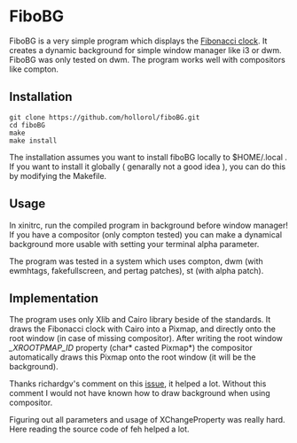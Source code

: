 # FiboBG

FiboBG is a very simple program which displays the [Fibonacci clock](https://www.theguardian.com/science/alexs-adventures-in-numberland/2015/may/09/fibonacci-clock-can-you-tell-the-time-on-the-worlds-most-stylish-nerd-timepiece). It creates a dynamic background for simple window manager like i3 or dwm. FiboBG was only tested on dwm. The program works well with compositors like compton. 

## Installation

```{bash}
git clone https://github.com/hollorol/fiboBG.git 
cd fiboBG
make
make install
```
The installation assumes you want to install fiboBG locally to $HOME/.local . If you want to install it globally ( genarally not a good idea ), you can do this by modifying the Makefile.

## Usage
In xinitrc, run the compiled program in background before window manager! If you have a compositor (only compton tested) you can make a dynamical background more usable with setting your terminal alpha parameter. 

The program was tested in a system which uses compton, dwm (with ewmhtags, fakefullscreen, and pertag patches), st (with alpha patch). 

## Implementation

The program uses only Xlib and Cairo library beside of the standards. It draws the Fibonacci clock with Cairo into a Pixmap, and directly onto the root window (in case of missing compositor). After writing the root window _\_XROOTPMAP\_ID_ property (char* casted Pixmap*) the compositor automatically draws this Pixmap onto the root window (it will be the background). 

Thanks richardgv's comment on this [issue](https://github.com/chjj/compton/issues/225), it helped a lot. Without this comment I would not have known how to draw background when using compositor.

Figuring out all parameters and usage of XChangeProperty was really hard. Here reading the source code of feh helped a lot. 


